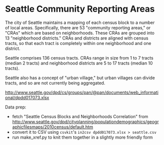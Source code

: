 # Seattle Community Reporting Areas

The city of Seattle maintains a mapping of each census block to a number of local areas. Specifically, there are 53 "community reporting areas," or "CRAs" which are based on neighborhoods. These CRAs are grouped into 13 "neighborhood districts." CRAs and districts are aligned with census tracts, so that each tract is completely within one neighborhood and one district.

Seattle comprises 136 census tracts. CRAs range in size from 1 to 7 tracts (median 2 tracts) and neighborhood districts are 5 to 17 tracts (median 10 tracts).

Seattle also has a concept of "urban village," but urban villages can divide tracts, and so are not currently being aggregated.

http://www.seattle.gov/dpd/cs/groups/pan/@pan/documents/web_informational/dpdd017073.xlsx

Data prep:
* fetch "Seattle Census Blocks and Neighborhoods Correlation" from http://www.seattle.gov/dpd/cityplanning/populationdemographics/geographicfilesmaps/2010census/default.htm
* convert it to CSV using `csvkit`'s `in2csv dpdd017073.xlsx > seattle.csv`
* run make_xref.py to knit them together in a slightly more friendly form


